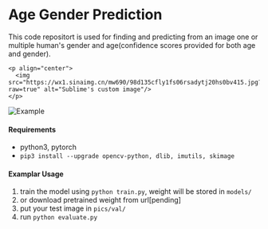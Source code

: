 # Age Gender Prediction				

This code repositort is used for finding and predicting from an image one or multiple human's gender and age(confidence scores provided for both age and gender).

```
<p align="center">
  <img src="https://wx1.sinaimg.cn/mw690/98d135cfly1fs06rsadytj20hs0bv415.jpg?raw=true" alt="Sublime's custom image"/>
</p>
```



![Example](https://wx1.sinaimg.cn/mw690/98d135cfly1fs06rsadytj20hs0bv415.jpg)

#### Requirements

- python3, pytorch
- `pip3 install --upgrade opencv-python, dlib, imutils, skimage`

#### Examplar Usage

1. train the model using `python train.py`, weight will be stored in `models/`
2. or download pretrained weight from url[pending]
3. put your test image in `pics/val/`
4. run `python evaluate.py`

### 